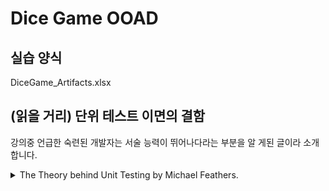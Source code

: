 # Dice Game OOAD

## 실습 양식

DiceGame_Artifacts.xlsx

## (읽을 거리) 단위 테스트 이면의 결함

강의중 언급한 숙련된 개발자는 서술 능력이 뛰어나다라는 부분을 알 게된 글이라 소개합니다.

<details>
<summary>The Theory behind Unit Testing by Michael Feathers.</summary>

https://michaelfeathers.typepad.com/michael_feathers_blog/2008/06/the-flawed-theo.html


> Quality is a function of precise thought and reflection. 품질은 정확한 사고와 성찰의 결과물입니다.


저는 단위 테스트에 대한 알림을 받도록 Google의 블로그 검색을 설정해 두었습니다.  평균적으로 일주일에 수십 개의 블로그와 메일링 리스트에서 해당 주제에 대한 토론을 읽습니다. 가끔 새로운 내용을 읽을 때도 있지만, 대부분 반복되는 내용이 많습니다.  같은 주장이 자주 등장합니다.   그중에서도 테스트와 품질에 대한 잘못된 이론에 근거한 유닛 테스트에 대한 주장은 저를 정말 괴롭히는데, 안타깝게도 제가 오래 전에 빠져들었던 주장이기 때문에 이제 그만 정리하고 싶습니다.  이 블로그가 도움이 되길 바라지만, 먼저 약간의 역사를 이야기해야겠습니다.

2000년대 초반에 한 컨퍼런스에서 스티브 프리먼과 대화를 나눈 적이 있습니다.  우리는 테스트 주도 개발에 대해 이야기하고 있었는데, 스티브는 당시 TDD를 실행하고 있던 대부분의 사람들이 뭔가 잘못하고 있다는 강한 느낌을 받았습니다.
스티브는 런던의 긴밀한 커뮤니티에 속해 있었으며, 초기부터 XP와 TDD를 실천해 왔습니다.   이들의 노력의 결실 중에는 모의 객체라는 개념이 있었습니다.  스티브 프리먼과 팀 맥키넌은 이 아이디어를 더 넓은 커뮤니티에 소개하는 논문을 썼습니다.  나머지는 역사입니다.  현재 거의 모든 언어에 대한 모의 객체 프레임워크가 널리 사용되고 있습니다.

그러나 모의 객체는 상대적으로 널리 알려지지 않은 더 큰 TDD 접근 방식의 일부입니다.  제가 들은 바로는 이 모든 것이 Connextra라는 스타트업의 CTO인 John Nolan에 의해 시작되었다는 이야기입니다. 존 놀란은 개발자들에게 게터 없이 OO 코드를 작성하라는 과제를 주었습니다.  가능하면 다른 객체에 요청하지 말고 무언가를 하라고 지시하세요.  이 과정에서 개발자들은 코드가 유연해지고 변경하기 쉬워진다는 사실을 발견했습니다.  또한 이들은 자신들이 작성하는 가짜 객체가 매우 반복적이라는 사실을 발견하고 객체에 대한 기대치를 설정할 수 있는 모킹 프레임워크, 즉 모의 객체에 대한 아이디어를 떠올렸습니다.

Steve가 이 접근 방식에 대해 이야기했을 때 괜찮은 아이디어라고 생각했지만 한 가지 이해가 되지 않는 점이 있었는데, Steve와 팀, 그리고 그 팀에 있던 사람들이 모크를 광범위하게 사용하고 있었다는 점이었습니다.  사실 그들은 할 수 있을 때마다 모형을 사용했습니다.  제가 TDD를 연습하는 방식과는 조금 달랐습니다.  저는 일반적으로 테스트를 통해 클래스를 구동한 다음, 설계 중인 클래스가 부피가 커지면 새로운 클래스를 추출했습니다.  어떤 테스트는 하나의 클래스만 다루지만 다른 테스트는 함께 작동하는 여러 클래스를 다루기도 했습니다.

모의 객체 접근 방식에서 제가 발견한 문제점은 개별 클래스만 테스트하고 클래스 간의 상호작용은 테스트하지 않는다는 것이었습니다.   물론 제가 작성한 테스트는 명목상 단위 테스트였지만, 가끔씩 클래스와 즉각적인 공동 작업자 간의 실제 상호 작용을 테스트한다는 점이 마음에 들었습니다. 물론 격리 테스트도 좋았지만, 통합 수준 테스트에 조금만 더 신경을 쓰면 테스트에 조금 더 힘이 실린다고 느꼈습니다.  하지만 한 가지 문제가 있었습니다.  모의 테스트를 광범위하게 사용하던 Connextra의 팀은 매우 낮은 결함률을 보고하고 있었습니다.  어떻게 그런 결과가 나왔는지 알 수 없었습니다.  결국 통합 테스트가 전혀 이루어지지 않은 것 같았습니다.  그들의 애플리케이션은 통합 오류로 가득 차 있었어야 했습니다.  아니면 정말 그랬을까요?  우리의 추론을 살펴봅시다.

단위 테스트에 대한 매우 일반적인 이론 중 하나는 테스트에서 발견되는 오류를 제거하면 품질이 향상된다는 것입니다.   표면적으로는 일리가 있는 말입니다.  테스트는 통과하거나 실패할 수 있고, 실패하면 문제가 있다는 것을 알게 되어 수정할 수 있기 때문입니다.  이 이론을 따르면 통합 테스트를 수행할 때 통합 오류가 줄어들고 단위 테스트를 수행할 때 "단위" 오류가 줄어들 것으로 기대할 수 있습니다.  좋은 이론이지만 잘못된 이론입니다.  이를 확인하는 가장 좋은 방법은 단위 테스트를 매우 극적인 측정 가능한 효과가 있는 다른 품질 개선 방법과 비교하는 것입니다.

1980년대에 클린룸 소프트웨어 개발이라는 것을 사용하려는 움직임이 있었습니다.  클린룸의 기본 개념은 개발의 엄격성을 높여 품질을 높일 수 있다는 것이었습니다.  클린룸에서는 코드의 모든 작은 부분에 대해 논리적 술어를 작성해야 했고, 검토 과정에서 코드가 설명된 술어보다 더하거나 덜 수행하지 않는다는 것을 입증해야 했습니다.  이는 매우 진지한 접근 방식이었으며 방금 설명한 것보다 조금 더 급진적이었습니다. Clean Room의 또 다른 신조는 단위 테스트가 없어야 한다는 것이었습니다.  전혀.  코드를 작성하면 검토를 거친 후 올바른 것으로 간주했습니다.  수행된 유일한 테스트는 기능 수준에서의 확률적 테스트였습니다.  

놀랍게도 클린룸은 효과가 있었습니다.  클린룸 팀은 매우 높은 품질의 수치를 보여주었습니다.  이 소식을 접하고 깜짝 놀랐지만, 그러던 중 프로세스에 대해 읽던 책에서 한 구절을 발견했습니다. 저자는 많은 프로그래머가 코드 블록을 작성한 후 술어를 작성하지만, 숙련된 프로그래머는 종종  술어[[1]](#link1)를 먼저 작성한다고 말했습니다.  익숙한 이야기 같지 않나요?  TDD에서는 테스트를 먼저 작성하며, 테스트는 본질적으로 작성하려는 코드의 동작에 대한 명세서입니다.

소프트웨어 업계에서는 수년 동안 품질을 추구해 왔습니다.  흥미로운 점은 효과가 있는 여러 가지 방법이 있다는 것입니다.  계약에 의한 설계는 효과가 있습니다.  테스트 주도 개발도 효과가 있습니다.  클린룸, 코드 검사, 상위 수준 언어 사용도 마찬가지입니다.

이 모든 기법들은 품질을 향상시키는 것으로 나타났습니다.  그리고 자세히 살펴보면 그 이유를 알 수 있습니다. 이 모든 기법들이 코드를 되돌아보게 하기 때문입니다.
이것이 바로 단위 테스트의 마법이며, 단위 테스트가 작동하는 이유이기도 합니다.  TDD 스타일로 단위 테스트를 작성할 때나 개발이 끝난 후에도 면밀히 검토하고 생각하면 테스트 실패를 경험하지 않고도 문제를 예방할 수 있는 경우가 많습니다.

이 글을 읽으면서 의자에 앉아서 턱을 괴고 코드에 대해 생각만 하면 아무것도 하지 않아도 된다고 생각할 수도 있습니다.  저는 그렇게 생각하지 않습니다.  그런 접근 방식이 일부 사람들에게는 단기간에 효과가 있을 수 있지만 소프트웨어 개발은 장기적인 활동입니다.  우리는 지속적인 규율과 지속적인 성찰 상태를 달성하는 데 도움이 되는 관행이 필요합니다.  클린룸과 TDD는 근본적인 차이에도 불구하고 우리가 하고 있는 일에 대해 절대적으로 정확하게 생각하도록 만드는 두 가지 관행입니다.
클린룸을 사용하는 팀도 충분히 잘할 수 있겠지만, 개인적으로 저는 TDD를 사용하면 코드 베이스 전체를 다시 추론할 필요 없이 코드를 쉽게 변경하고 여전히 작동하는지 확인할 수 있다는 점에서 추가적인 활용도가 있다는 점이 마음에 듭니다.   특히 추론을 기록하고 구현한 테스트를 작성하여 마음대로 실행할 수 있는데도 코드를 자주 변경해야 한다면 이는 시간을 낭비하는 일입니다.  이러한 테스트가 준비되어 있으면 끝없이 반복하는 대신 과거에 추론하지 못했던 다른 것에 대해 자유롭게 추론할 수 있습니다.

하지만 TDD에 대한 이야기는 충분합니다.

제 요점은 테스트를 기계적으로 바라볼 수 없다는 것입니다.  단위 테스트는 단위 수준에서 오류를 잡아내는 것 만으로 품질이 향상되지 않습니다.  그리고 통합 테스트도 통합 수준에서 오류를 잡아낸다고 해서 품질이 향상되는 것은 아닙니다.  진실은 그보다 더 미묘합니다.  품질은 사고와 성찰, 즉 정확한 사고와 성찰의 함수입니다.  이것이 바로 마법입니다.  이러한 규율을 강화하는 기술은 언제나 품질을 향상시킵니다.


<a name="link1">[1]</a> '서술어'라고도 하며 문장 구성의 기본 골격이 되는 요소로서, 주어의 동작·상태·성질 따위를 서술하는 말을 가리킨다.
</details>

